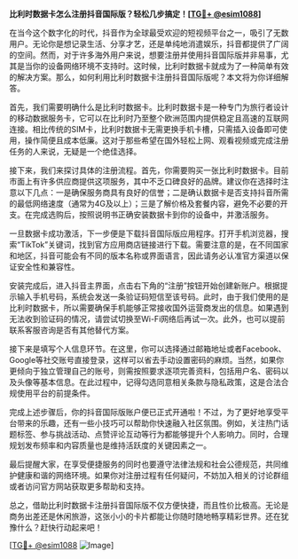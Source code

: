 **比利时数据卡怎么注册抖音国际版？轻松几步搞定！[[TG💪+ @esim1088](https://t.me/s/esim1088)]**

在当今这个数字化的时代，抖音作为全球最受欢迎的短视频平台之一，吸引了无数用户。无论你是想记录生活、分享才艺，还是单纯地消遣娱乐，抖音都提供了广阔的空间。然而，对于许多海外用户来说，想要注册并使用抖音国际版并非易事，尤其是当你的设备网络环境不支持时。这时候，比利时数据卡就成为了一种简单有效的解决方案。那么，如何利用比利时数据卡注册抖音国际版呢？本文将为你详细解答。

首先，我们需要明确什么是比利时数据卡。比利时数据卡是一种专门为旅行者设计的移动数据服务卡，它可以在比利时乃至整个欧洲范围内提供稳定且高速的互联网连接。相比传统的SIM卡，比利时数据卡无需更换手机卡槽，只需插入设备即可使用，操作简便且成本低廉。这对于那些希望在国外轻松上网、观看视频或完成注册任务的人来说，无疑是一个绝佳选择。

接下来，我们来探讨具体的注册流程。首先，你需要购买一张比利时数据卡。目前市面上有许多供应商提供这项服务，其中不乏口碑良好的品牌。建议你在选择时注意以下几点：一是确保服务商具有良好的信誉；二是确认数据卡是否支持抖音所需的最低网络速度（通常为4G及以上）；三是了解价格及套餐内容，避免不必要的开支。在完成选购后，按照说明书正确安装数据卡到你的设备中，并激活服务。

一旦数据卡成功激活，下一步便是下载抖音国际版应用程序。打开手机浏览器，搜索“TikTok”关键词，找到官方应用商店链接进行下载。需要注意的是，在不同国家和地区，抖音可能会有不同的版本名称或界面语言，因此请务必认准官方渠道以保证安全性和兼容性。

安装完成后，进入抖音主界面，点击右下角的“注册”按钮开始创建新账户。根据提示输入手机号码，系统会发送一条验证码短信至该号码。此时，由于我们使用的是比利时数据卡，所以需要确保手机能够正常接收国外运营商发出的信息。如果遇到无法收到验证码的情况，请尝试切换至Wi-Fi网络后再试一次。此外，也可以提前联系客服咨询是否有其他替代方案。

接下来是填写个人信息环节。在这里，你可以选择通过邮箱地址或者Facebook、Google等社交账号直接登录，这样可以省去手动设置密码的麻烦。当然，如果你更倾向于独立管理自己的账号，则需按照要求逐项完善资料，包括用户名、密码以及头像等基本信息。在此过程中，记得勾选同意相关条款与隐私政策，这是合法合规使用平台的前提条件。

完成上述步骤后，你的抖音国际版账户便已正式开通啦！不过，为了更好地享受平台带来的乐趣，还有一些小技巧可以帮助你快速融入社区氛围。例如，关注热门话题标签、参与挑战活动、点赞评论互动等行为都能够提升个人影响力。同时，合理规划发布频率和内容质量也是维持活跃度的关键因素之一。

最后提醒大家，在享受便捷服务的同时也要遵守法律法规和社会公德规范，共同维护健康和谐的网络环境。如果你对注册过程有任何疑问，不妨加入相关的讨论群组或者访问官方网站获取更多帮助和支持。

总之，借助比利时数据卡注册抖音国际版不仅方便快捷，而且性价比极高。无论是商务出差还是休闲旅游，这张小小的卡片都能让你随时随地畅享精彩世界。还在犹豫什么？赶快行动起来吧！

[[TG💪+ @esim1088](https://t.me/s/esim1088) ![Image](https://i.postimg.cc/4NQfJmqS/Snipaste-2025-05-13-00-14-12.png)]